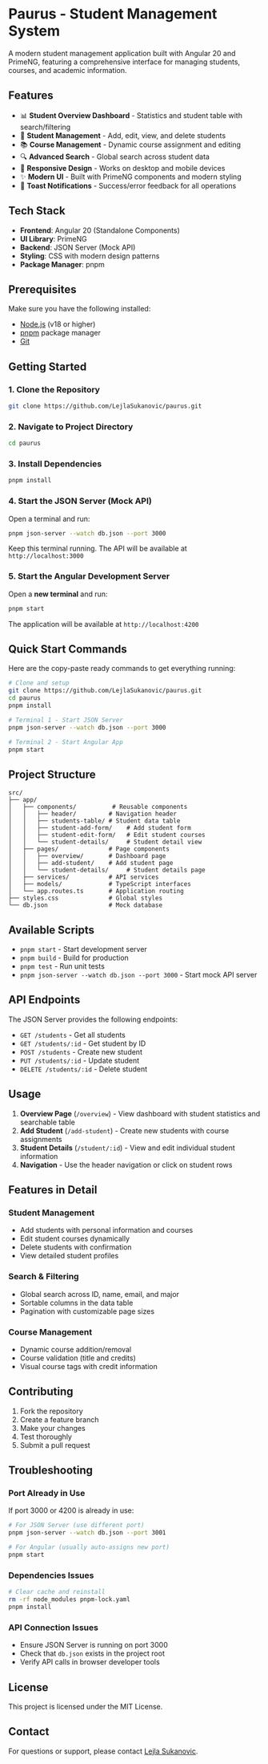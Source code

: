 # Paurus - Student Management System

A modern student management application built with Angular 20 and PrimeNG, featuring a comprehensive interface for managing students, courses, and academic information.

## Features

- 📊 **Student Overview Dashboard** - Statistics and student table with search/filtering
- 👥 **Student Management** - Add, edit, view, and delete students
- 📚 **Course Management** - Dynamic course assignment and editing
- 🔍 **Advanced Search** - Global search across student data
- 📱 **Responsive Design** - Works on desktop and mobile devices
- ✨ **Modern UI** - Built with PrimeNG components and modern styling
- 🔔 **Toast Notifications** - Success/error feedback for all operations

## Tech Stack

- **Frontend**: Angular 20 (Standalone Components)
- **UI Library**: PrimeNG
- **Backend**: JSON Server (Mock API)
- **Styling**: CSS with modern design patterns
- **Package Manager**: pnpm

## Prerequisites

Make sure you have the following installed:

- [Node.js](https://nodejs.org/) (v18 or higher)
- [pnpm](https://pnpm.io/) package manager
- [Git](https://git-scm.com/)

## Getting Started

### 1. Clone the Repository

```bash
git clone https://github.com/LejlaSukanovic/paurus.git
```

### 2. Navigate to Project Directory

```bash
cd paurus
```

### 3. Install Dependencies

```bash
pnpm install
```

### 4. Start the JSON Server (Mock API)

Open a terminal and run:

```bash
pnpm json-server --watch db.json --port 3000
```

Keep this terminal running. The API will be available at `http://localhost:3000`

### 5. Start the Angular Development Server

Open a **new terminal** and run:

```bash
pnpm start
```

The application will be available at `http://localhost:4200`

## Quick Start Commands

Here are the copy-paste ready commands to get everything running:

```bash
# Clone and setup
git clone https://github.com/LejlaSukanovic/paurus.git
cd paurus
pnpm install

# Terminal 1 - Start JSON Server
pnpm json-server --watch db.json --port 3000

# Terminal 2 - Start Angular App
pnpm start
```

## Project Structure

```
src/
├── app/
│   ├── components/          # Reusable components
│   │   ├── header/         # Navigation header
│   │   ├── students-table/ # Student data table
│   │   ├── student-add-form/    # Add student form
│   │   ├── student-edit-form/   # Edit student courses
│   │   └── student-details/     # Student detail view
│   ├── pages/              # Page components
│   │   ├── overview/       # Dashboard page
│   │   ├── add-student/    # Add student page
│   │   └── student-details/     # Student details page
│   ├── services/           # API services
│   ├── models/             # TypeScript interfaces
│   └── app.routes.ts       # Application routing
├── styles.css              # Global styles
└── db.json                 # Mock database
```

## Available Scripts

- `pnpm start` - Start development server
- `pnpm build` - Build for production
- `pnpm test` - Run unit tests
- `pnpm json-server --watch db.json --port 3000` - Start mock API server

## API Endpoints

The JSON Server provides the following endpoints:

- `GET /students` - Get all students
- `GET /students/:id` - Get student by ID
- `POST /students` - Create new student
- `PUT /students/:id` - Update student
- `DELETE /students/:id` - Delete student

## Usage

1. **Overview Page** (`/overview`) - View dashboard with student statistics and searchable table
2. **Add Student** (`/add-student`) - Create new students with course assignments
3. **Student Details** (`/student/:id`) - View and edit individual student information
4. **Navigation** - Use the header navigation or click on student rows

## Features in Detail

### Student Management
- Add students with personal information and courses
- Edit student courses dynamically
- Delete students with confirmation
- View detailed student profiles

### Search & Filtering
- Global search across ID, name, email, and major
- Sortable columns in the data table
- Pagination with customizable page sizes

### Course Management
- Dynamic course addition/removal
- Course validation (title and credits)
- Visual course tags with credit information

## Contributing

1. Fork the repository
2. Create a feature branch
3. Make your changes
4. Test thoroughly
5. Submit a pull request

## Troubleshooting

### Port Already in Use
If port 3000 or 4200 is already in use:

```bash
# For JSON Server (use different port)
pnpm json-server --watch db.json --port 3001

# For Angular (usually auto-assigns new port)
pnpm start
```

### Dependencies Issues
```bash
# Clear cache and reinstall
rm -rf node_modules pnpm-lock.yaml
pnpm install
```

### API Connection Issues
- Ensure JSON Server is running on port 3000
- Check that `db.json` exists in the project root
- Verify API calls in browser developer tools

## License

This project is licensed under the MIT License.

## Contact

For questions or support, please contact [Lejla Sukanovic](https://github.com/LejlaSukanovic).